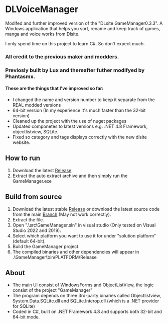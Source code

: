 # DLVoiceManager
Modifed and further improved version of the "DLsite GameManager0.3.3". A Windows application that helps you sort, rename and keep track of games, manga and voice works from Dlsite.

I only spend time on this project to learn C#. So don't expect much. 
### **All credit to the previous maker and modders.**
### **Previosly built by Lux and thereafter futher modifyed by Phantasmx.**
#### These are the things that I've improved so far:
- I changed the name and version number to keep it separate from the REAL modded versions
- 64-bit version (In my experience it's much faster than the 32-bit version)
- Cleaned up the project with the use of nuget packages
- Updated componetes to latest versions e.g. .NET 4.8 Framework, objectlistview, SQLite.
- Fixed so category and tags displays correctly with the new dlsite website.

## How to run
1. Download the latest [Release]()
2. Extract the auto extract archive and then simply run the GameManager.exe

## Build from source
1. Download the latest stable [Release]() or download the latest source code from the main [Branch]() (May not work correctly).
2. Extract the file.
3. Open ".\src\GameManager.sln" in visual studio (Only tested on Visual Studio 2022 and 2019).
4. Select which platform you want to use it for under "solution platform" (default 64-bit).
5. Build the GameManager project.
6. The compiled binaries and other dependencies will appear in .\GameManager\bin\PLATFORM\Release


## About
- The main UI consist of WindowsForms and ObjectListView, the logic consist of the project "GameManager"
- The program depends on three 3rd-party binaries called Objectlistview, System.Data.SQLite.dll and SQLite.Interop.dll (which is a .NET provider for SQLite)
- Coded in C#, built on .NET Framework 4.8 and supports both 32-bit and 64-bit mode.
